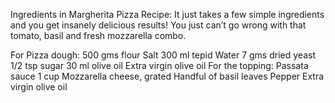 Ingredients in Margherita Pizza Recipe: It just takes a few simple ingredients and you get insanely delicious results! You just can’t go wrong with that tomato, basil and fresh mozzarella combo.

For Pizza dough:
500 gms flour
Salt
300 ml tepid Water
7 gms dried yeast
1/2 tsp sugar
30 ml olive oil
Extra virgin olive oil
For the topping:
Passata sauce
1 cup Mozzarella cheese, grated
Handful of basil leaves
Pepper
Extra virgin olive oil